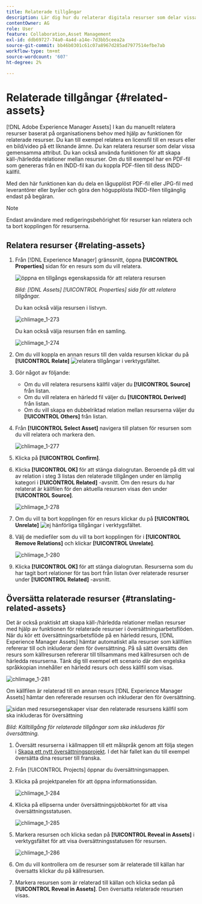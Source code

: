 ```yaml
---
title: Relaterade tillgångar
description: Lär dig hur du relaterar digitala resurser som delar vissa gemensamma attribut. Skapa också källbaserade relationer mellan digitala resurser.
contentOwner: AG
role: User
feature: Collaboration,Asset Management
exl-id: ddb69727-74a0-4a4d-a14e-7d3bb5ceea2a
source-git-commit: bb46b0301c61c07a8967d285ad7977514efbe7ab
workflow-type: tm+mt
source-wordcount: '607'
ht-degree: 2%

---
```


# Relaterade tillgångar {#related-assets}

[!DNL Adobe Experience Manager Assets] I kan du manuellt relatera resurser baserat på organisationens behov med hjälp av funktionen för relaterade resurser. Du kan till exempel relatera en licensfil till en resurs eller en bild/video på ett liknande ämne. Du kan relatera resurser som delar vissa gemensamma attribut. Du kan också använda funktionen för att skapa käll-/härledda relationer mellan resurser. Om du till exempel har en PDF-fil som genereras från en INDD-fil kan du koppla PDF-filen till dess INDD-källfil.

Med den här funktionen kan du dela en lågupplöst PDF-fil eller JPG-fil med leverantörer eller byråer och göra den högupplösta INDD-filen tillgänglig endast på begäran.

>[!NOTE]
>
>Endast användare med redigeringsbehörighet för resurser kan relatera och ta bort kopplingen för resurserna.

## Relatera resurser {#relating-assets}

1. Från [!DNL Experience Manager] gränssnitt, öppna **[!UICONTROL Properties]** sidan för en resurs som du vill relatera.

   ![öppna en tillgångs egenskapssida för att relatera resursen](assets/asset-properties-relate-assets.png)

   *Bild: [!DNL Assets] [!UICONTROL Properties] sida för att relatera tillgångar.*

   Du kan också välja resursen i listvyn.

   ![chlimage_1-273](assets/chlimage_1-273.png)

   Du kan också välja resursen från en samling.

   ![chlimage_1-274](assets/chlimage_1-274.png)

1. Om du vill koppla en annan resurs till den valda resursen klickar du på **[!UICONTROL Relate]** ![relatera tillgångar](assets/do-not-localize/link-relate.png) i verktygsfältet.
1. Gör något av följande:

   * Om du vill relatera resursens källfil väljer du **[!UICONTROL Source]** från listan.
   * Om du vill relatera en härledd fil väljer du **[!UICONTROL Derived]** från listan.
   * Om du vill skapa en dubbelriktad relation mellan resurserna väljer du **[!UICONTROL Others]** från listan.

1. Från **[!UICONTROL Select Asset]** navigera till platsen för resursen som du vill relatera och markera den.

   ![chlimage_1-277](assets/chlimage_1-277.png)

1. Klicka på **[!UICONTROL Confirm]**.
1. Klicka **[!UICONTROL OK]** för att stänga dialogrutan. Beroende på ditt val av relation i steg 3 listas den relaterade tillgången under en lämplig kategori i **[!UICONTROL Related]** -avsnitt. Om den resurs du har relaterat är källfilen för den aktuella resursen visas den under **[!UICONTROL Source]**.

   ![chlimage_1-278](assets/chlimage_1-278.png)

1. Om du vill ta bort kopplingen för en resurs klickar du på **[!UICONTROL Unrelate]** ![ej hänförliga tillgångar](assets/do-not-localize/link-unrelate-icon.png) i verktygsfältet.

1. Välj de mediefiler som du vill ta bort kopplingen för i **[!UICONTROL Remove Relations]** och klickar **[!UICONTROL Unrelate]**.

   ![chlimage_1-280](assets/chlimage_1-280.png)

1. Klicka **[!UICONTROL OK]** för att stänga dialogrutan. Resurserna som du har tagit bort relationer för tas bort från listan över relaterade resurser under **[!UICONTROL Related]** -avsnitt.

## Översätta relaterade resurser {#translating-related-assets}

Det är också praktiskt att skapa käll-/härledda relationer mellan resurser med hjälp av funktionen för relaterade resurser i översättningsarbetsflöden. När du kör ett översättningsarbetsflöde på en härledd resurs, [!DNL Experience Manager Assets] hämtar automatiskt alla resurser som källfilen refererar till och inkluderar dem för översättning. På så sätt översätts den resurs som källresursen refererar till tillsammans med källresursen och de härledda resurserna. Tänk dig till exempel ett scenario där den engelska språkkopian innehåller en härledd resurs och dess källfil som visas.

![chlimage_1-281](assets/chlimage_1-281.png)

Om källfilen är relaterad till en annan resurs [!DNL Experience Manager Assets] hämtar den refererade resursen och inkluderar den för översättning.

![sidan med resursegenskaper visar den relaterade resursens källfil som ska inkluderas för översättning](assets/asset-properties-source-asset.png)

*Bild: Källtillgång för relaterade tillgångar som ska inkluderas för översättning.*

1. Översätt resurserna i källmappen till ett målspråk genom att följa stegen i [Skapa ett nytt översättningsprojekt](translation-projects.md#create-a-new-translation-project). I det här fallet kan du till exempel översätta dina resurser till franska.

1. Från [!UICONTROL Projects] öppnar du översättningsmappen.

1. Klicka på projektpanelen för att öppna informationssidan.

   ![chlimage_1-284](assets/chlimage_1-284.png)

1. Klicka på ellipserna under översättningsjobbkortet för att visa översättningsstatusen.

   ![chlimage_1-285](assets/chlimage_1-285.png)

1. Markera resursen och klicka sedan på **[!UICONTROL Reveal in Assets]** i verktygsfältet för att visa översättningsstatusen för resursen.

   ![chlimage_1-286](assets/chlimage_1-286.png)

1. Om du vill kontrollera om de resurser som är relaterade till källan har översatts klickar du på källresursen.

1. Markera resursen som är relaterad till källan och klicka sedan på **[!UICONTROL Reveal in Assets]**. Den översatta relaterade resursen visas.
